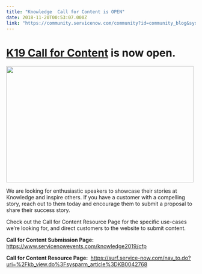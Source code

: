 ```yaml
---
title: "Knowledge  Call for Content is OPEN"
date: 2018-11-20T00:53:07.000Z
link: "https://community.servicenow.com/community?id=community_blog&sys_id=f08c9afedb3da340f21f5583ca9619d0"
---
```

<h1><a href="https://www.servicenowevents.com/knowledge2019/cfp" target="_blank" rel="nofollow">K19 Call for Content</a> is now open.</h1>
<p style="text-align: left;"><img style="max-width: 100%; max-height: 480px;" src="b0fb5afadb3da340f21f5583ca96196e.iix" width="498" height="309" /></p>
<p>We are looking for enthusiastic speakers to showcase their stories at Knowledge and inspire others. If you have a customer with a compelling story, reach out to them today and encourage them to submit a proposal to share their success story.</p>
<p>Check out the Call for Content Resource Page for the specific use-cases we’re looking for, and direct customers to the website to submit content.</p>
<p><strong>Call for Content Submission Page:  </strong> <a href="https://www.servicenowevents.com/knowledge2019/cfp" target="_blank" rel="nofollow">https://www.servicenowevents.com/knowledge2019/cfp</a></p>
<p><strong>Call for Content Resource Page: </strong> <a href="https://surf.service-now.com/nav_to.do?uri&#61;%2Fkb_view.do%3Fsysparm_article%3DKB0042768" target="_blank" rel="nofollow">https://surf.service-now.com/nav_to.do?uri&#61;%2Fkb_view.do%3Fsysparm_article%3DKB0042768</a></p>
